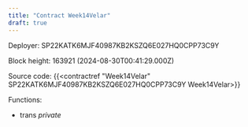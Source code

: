 ```yaml
---
title: "Contract Week14Velar"
draft: true
---
```

Deployer: SP22KATK6MJF40987KB2KSZQ6E027HQ0CPP73C9Y


 



Block height: 163921 (2024-08-30T00:41:29.000Z)

Source code: {{<contractref "Week14Velar" SP22KATK6MJF40987KB2KSZQ6E027HQ0CPP73C9Y Week14Velar>}}

Functions:

* trans _private_
